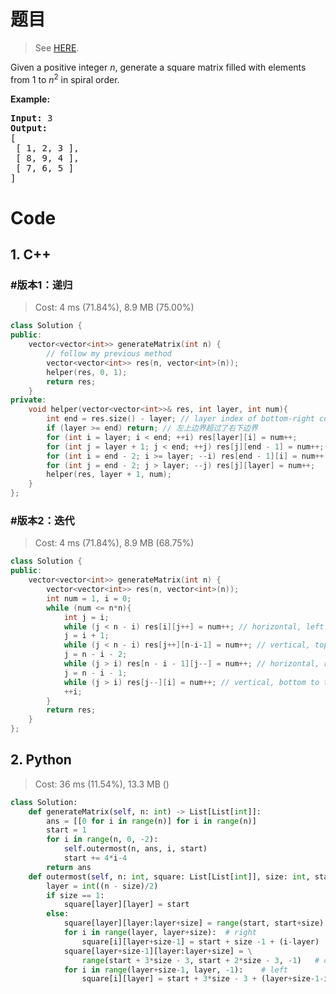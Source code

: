 # 题目

> See [HERE](https://leetcode.com/problems/spiral-matrix-ii/).

<div><p>Given a positive integer <em>n</em>, generate a square matrix filled with elements from 1 to <em>n</em><sup>2</sup> in spiral order.</p>

<p><strong>Example:</strong></p>

<pre><strong>Input:</strong> 3
<strong>Output:</strong>
[
 [ 1, 2, 3 ],
 [ 8, 9, 4 ],
 [ 7, 6, 5 ]
]
</pre>
</div>

# Code

## 1. C++

### #版本1：递归

> Cost: 4 ms (71.84%), 8.9 MB (75.00%)

```cpp
class Solution {
public:
    vector<vector<int>> generateMatrix(int n) {
        // follow my previous method
        vector<vector<int>> res(n, vector<int>(n));
        helper(res, 0, 1);
        return res;
    }
private:
    void helper(vector<vector<int>>& res, int layer, int num){
        int end = res.size() - layer; // layer index of bottom-right corner
        if (layer >= end) return; // 左上边界超过了右下边界
        for (int i = layer; i < end; ++i) res[layer][i] = num++;
        for (int j = layer + 1; j < end; ++j) res[j][end - 1] = num++;
        for (int i = end - 2; i >= layer; --i) res[end - 1][i] = num++;
        for (int j = end - 2; j > layer; --j) res[j][layer] = num++;
        helper(res, layer + 1, num);
    }
};
```

### #版本2：迭代

> Cost: 4 ms (71.84%), 8.9 MB (68.75%)

```cpp
class Solution {
public:
    vector<vector<int>> generateMatrix(int n) {
        vector<vector<int>> res(n, vector<int>(n));
        int num = 1, i = 0;
        while (num <= n*n){
            int j = i;
            while (j < n - i) res[i][j++] = num++; // horizontal, left to right
            j = i + 1;
            while (j < n - i) res[j++][n-i-1] = num++; // vertical, top to bottom
            j = n - i - 2;
            while (j > i) res[n - i - 1][j--] = num++; // horizontal, right to left
            j = n - i - 1;
            while (j > i) res[j--][i] = num++; // vertical, bottom to top
            ++i;
        }
        return res;
    }
};
```

## 2. Python

> Cost: 36 ms (11.54%), 13.3 MB ()

```python
class Solution:
    def generateMatrix(self, n: int) -> List[List[int]]:
        ans = [[0 for i in range(n)] for i in range(n)]
        start = 1
        for i in range(n, 0, -2):
            self.outermost(n, ans, i, start)
            start += 4*i-4
        return ans
    def outermost(self, n: int, square: List[List[int]], size: int, start: int):
        layer = int((n - size)/2)
        if size == 1:
            square[layer][layer] = start
        else:
            square[layer][layer:layer+size] = range(start, start+size)  # up
            for i in range(layer, layer+size):  # right
                square[i][layer+size-1] = start + size -1 + (i-layer)
            square[layer+size-1][layer:layer+size] = \
                range(start + 3*size - 3, start + 2*size - 3, -1)   # down
            for i in range(layer+size-1, layer, -1):    # left
                square[i][layer] = start + 3*size - 3 + (layer+size-1-i)
```
